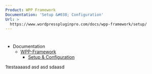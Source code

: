```yaml
---
Product: WPP Framework
Documentation: 'Setup &#038; Configuration'
Url: >
  https://www.wordpresspluginpro.com/docs/wpp-framework/setup/
---
```

# 
<ul><li class="pagenav">Documentation<ul><li class="page_item page-item-587 page_item_has_children"><a href="https://www.wordpresspluginpro.com/docs/wpp-framework.md">WPP-Framework</a>
<ul class='children'>
	<li class="page_item page-item-559"><a href="https://www.wordpresspluginpro.com/docs/wpp-framework/setup.md">Setup &#038; Configuration</a></li>
</ul>
</li>
</ul></li></ul>
1testaaaasd asd asd sdaasd
